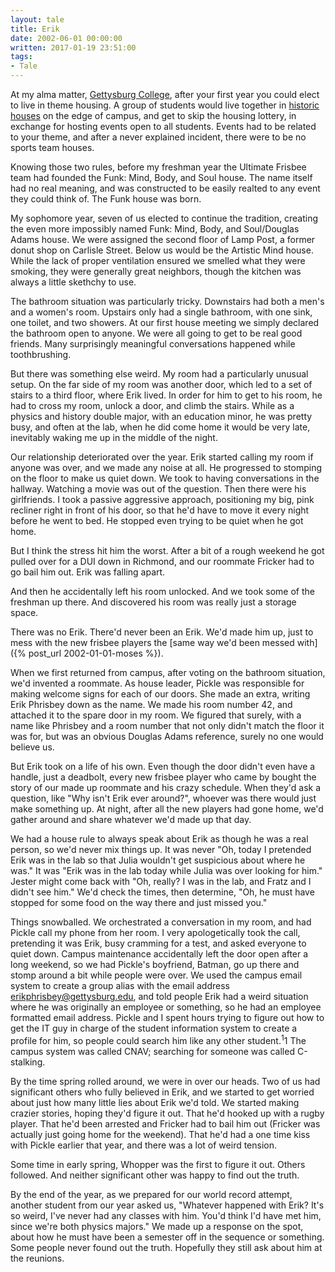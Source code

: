 ```yaml
---
layout: tale 
title: Erik
date: 2002-06-01 00:00:00
written: 2017-01-19 23:51:00
tags:
- Tale
---
```

At my alma matter, [Gettysburg College](http://www.gettysburg.edu), after your first year you could elect to live in theme housing. A group of students would live together in [historic houses](http://www.gettysburg.edu/about/offices/college_life/reslife/college_houses/spark.dot) on the edge of campus, and get to skip the housing lottery, in exchange for hosting events open to all students. Events had to be related to your theme, and after a never explained incident, there were to be no sports team houses.

Knowing those two rules, before my freshman year the Ultimate Frisbee team had founded the Funk: Mind, Body, and Soul house. The name itself had no real meaning, and was constructed to be easily realted to any event they could think of. The Funk house was born. 

My sophomore year, seven of us elected to continue the tradition, creating the even more impossibly named Funk: Mind, Body, and Soul/Douglas Adams house. We were assigned the second floor of Lamp Post, a former donut shop on Carlisle Street. Below us would be the Artistic Mind house. While the lack of proper ventilation ensured we smelled what they were smoking, they were generally great neighbors, though the kitchen was always a little skethchy to use. 

The bathroom situation was particularly tricky. Downstairs had both a men's and a women's room. Upstairs only had a single bathroom, with one sink, one toilet, and two showers. At our first house meeting we simply declared the bathroom open to anyone. We were all going to get to be real good friends. Many surprisingly meaningful conversations happened while toothbrushing.

But there was something else weird. My room had a particularly unusual setup. On the far side of my room was another door, which led to a set of stairs to a third floor, where Erik lived. In order for him to get to his room, he had to cross my room, unlock a door, and climb the stairs. While as a physics and history double major, with an education minor, he was pretty busy, and often at the lab, when he did come home it would be very late, inevitably waking me up in the middle of the night.

Our relationship deteriorated over the year. Erik started calling my room if anyone was over, and we made any noise at all. He progressed to stomping on the floor to make us quiet down. We took to having conversations in the hallway. Watching a movie was out of the question. Then there were his girlfriends. I took a passive aggressive approach, positioning my big, pink recliner right in front of his door, so that he'd have to move it every night before he went to bed. He stopped even trying to be quiet when he got home. 

But I think the stress hit him the worst. After a bit of a rough weekend he got pulled over for a DUI down in Richmond, and our roommate Fricker had to go bail him out. Erik was falling apart.

And then he accidentally left his room unlocked. And we took some of the freshman up there. And discovered his room was really just a storage space.

There was no Erik. There'd never been an Erik. We'd made him up, just to mess with the new frisbee players the [same way we'd been messed with]({% post_url 2002-01-01-moses %}).

When we first returned from campus, after voting on the bathroom situation, we'd invented a roommate. As house leader, Pickle was responsible for making welcome signs for each of our doors. She made an extra, writing Erik Phrisbey down as the name. We made his room number 42, and attached it to the spare door in my room. We figured that surely, with a name like Phrisbey and a room number that not only didn't match the floor it was for, but was an obvious Douglas Adams reference, surely no one would believe us. 

But Erik took on a life of his own. Even though the door didn't even have a handle, just a deadbolt, every new frisbee player who came by bought the story of our made up roommate and his crazy schedule. When they'd ask a question, like "Why isn't Erik ever around?", whoever was there would just make something up. At night, after all the new players had gone home, we'd gather around and share whatever we'd made up that day. 

We had a house rule to always speak about Erik as though he was a real person, so we'd never mix things up. It was never "Oh, today I pretended Erik was in the lab so that Julia wouldn't get suspicious about where he was." It was "Erik was in the lab today while Julia was over looking for him." Jester might come back with "Oh, really? I was in the lab, and Fratz and I didn't see him." We'd check the times, then determine, "Oh, he must have stopped for some food on the way there and just missed you."

Things snowballed. We orchestrated a conversation in my room, and had Pickle call my phone from her room. I very apologetically took the call, pretending it was Erik, busy cramming for a test, and asked everyone to quiet down. Campus maintenance accidentally left the door open after a long weekend, so we had Pickle's boyfriend, Batman, go up there and stomp around a bit while people were over. We used the campus email system to create a group alias with the email address erikphrisbey@gettysburg.edu, and told people Erik had a weird situation where he was originally an employee or something, so he had an employee formatted email address. Pickle and I spent hours trying to figure out how to get the IT guy in charge of the student information system to create a profile for him, so people could search him like any other student.<sup class="note">1</sup><span class="sidenote"><span class="note-number">1 </span>The campus system was called CNAV; searching for someone was called C-stalking.</span>

By the time spring rolled around, we were in over our heads. Two of us had significant others who fully believed in Erik, and we started to get worried about just how many little lies about Erik we'd told. We started making crazier stories, hoping they'd figure it out. That he'd hooked up with a rugby player. That he'd been arrested and Fricker had to bail him out (Fricker was actually just going home for the weekend). That he'd had a one time kiss with Pickle earlier that year, and there was a lot of weird tension.

Some time in early spring, Whopper was the first to figure it out. Others followed. And neither significant other was happy to find out the truth.

By the end of the year, as we prepared for our world record attempt, another student from our year asked us, "Whatever happened with Erik? It's so weird, I've never had any classes with him. You'd think I'd have met him, since we're both physics majors." We made up a response on the spot, about how he must have been a semester off in the sequence or something. Some people never found out the truth. Hopefully they still ask about him at the reunions.